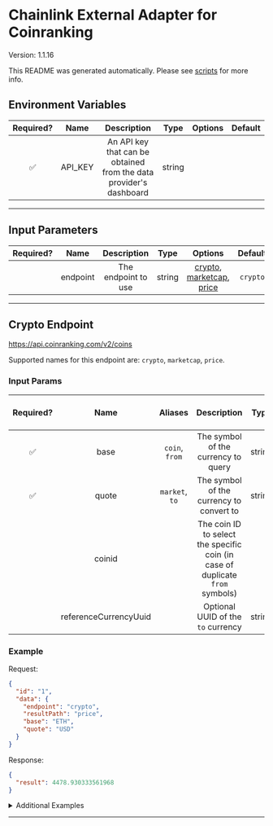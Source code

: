 # Chainlink External Adapter for Coinranking

Version: 1.1.16

This README was generated automatically. Please see [scripts](../../scripts) for more info.

## Environment Variables

| Required? |  Name   |                            Description                             |  Type  | Options | Default |
| :-------: | :-----: | :----------------------------------------------------------------: | :----: | :-----: | :-----: |
|    ✅     | API_KEY | An API key that can be obtained from the data provider's dashboard | string |         |         |

---

## Input Parameters

| Required? |   Name   |     Description     |  Type  |                                       Options                                        | Default  |
| :-------: | :------: | :-----------------: | :----: | :----------------------------------------------------------------------------------: | :------: |
|           | endpoint | The endpoint to use | string | [crypto](#crypto-endpoint), [marketcap](#crypto-endpoint), [price](#crypto-endpoint) | `crypto` |

---

## Crypto Endpoint

https://api.coinranking.com/v2/coins

Supported names for this endpoint are: `crypto`, `marketcap`, `price`.

### Input Params

| Required? |         Name          |    Aliases     |                                  Description                                  |  Type  | Options | Default | Depends On | Not Valid With |
| :-------: | :-------------------: | :------------: | :---------------------------------------------------------------------------: | :----: | :-----: | :-----: | :--------: | :------------: |
|    ✅     |         base          | `coin`, `from` |                      The symbol of the currency to query                      | string |         |         |            |                |
|    ✅     |         quote         | `market`, `to` |                   The symbol of the currency to convert to                    | string |         |         |            |                |
|           |        coinid         |                | The coin ID to select the specific coin (in case of duplicate `from` symbols) |        |         |         |            |                |
|           | referenceCurrencyUuid |                |                      Optional UUID of the `to` currency                       | string |         |         |            |                |

### Example

Request:

```json
{
  "id": "1",
  "data": {
    "endpoint": "crypto",
    "resultPath": "price",
    "base": "ETH",
    "quote": "USD"
  }
}
```

Response:

```json
{
  "result": 4478.930333561968
}
```

<details>
<summary>Additional Examples</summary>

Request:

```json
{
  "id": "1",
  "data": {
    "endpoint": "marketcap",
    "resultPath": "marketCap",
    "base": "ETH",
    "quote": "USD"
  }
}
```

Response:

```json
{
  "result": 527538906196
}
```

</details>

---
